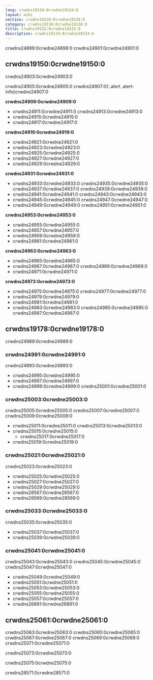 ```yaml
---
lang: crwdns19124:0crwdne19124:0
layout: wiki
section: crwdns19128:0crwdne19128:0
category: crwdns19130:0crwdne19130:0
title: crwdns19132:0crwdne19132:0
description: crwdns19134:0crwdne19134:0
---
```


crwdns24899:0crwdne24899:0 crwdns24901:0crwdne24901:0

## crwdns19150:0crwdne19150:0
crwdns24903:0crwdne24903:0

crwdns24905:0crwdne24905:0
crwdns24907:0{:.alert .alert-info}crwdne24907:0

**crwdns24909:0crwdne24909:0**
- crwdns24911:0crwdne24911:0 crwdns24913:0crwdne24913:0
- crwdns24915:0crwdne24915:0
- crwdns24917:0crwdne24917:0

**crwdns24919:0crwdne24919:0**
- crwdns24921:0crwdne24921:0
- crwdns24923:0crwdne24923:0
- crwdns24925:0crwdne24925:0
- crwdns24927:0crwdne24927:0
- crwdns24929:0crwdne24929:0

**crwdns24931:0crwdne24931:0**
- crwdns24933:0crwdne24933:0 crwdns24935:0crwdne24935:0 crwdns24937:0crwdne24937:0 crwdns24939:0crwdne24939:0
- crwdns24941:0crwdne24941:0 crwdns24943:0crwdne24943:0
- crwdns24945:0crwdne24945:0 crwdns24947:0crwdne24947:0
- crwdns24949:0crwdne24949:0 crwdns24951:0crwdne24951:0

**crwdns24953:0crwdne24953:0**
- crwdns24955:0crwdne24955:0
- crwdns24957:0crwdne24957:0
- crwdns24959:0crwdne24959:0
- crwdns24961:0crwdne24961:0

**crwdns24963:0crwdne24963:0**
- crwdns24965:0crwdne24965:0
- crwdns24967:0crwdne24967:0 crwdns24969:0crwdne24969:0
- crwdns24971:0crwdne24971:0

**crwdns24973:0crwdne24973:0**
- crwdns24975:0crwdne24975:0 crwdns24977:0crwdne24977:0
- crwdns24979:0crwdne24979:0
- crwdns24981:0crwdne24981:0
- crwdns24983:0crwdne24983:0 crwdns24985:0crwdne24985:0 crwdns24987:0crwdne24987:0

## crwdns19178:0crwdne19178:0
crwdns24989:0crwdne24989:0

### crwdns24991:0crwdne24991:0
crwdns24993:0crwdne24993:0

- crwdns24995:0crwdne24995:0
- crwdns24997:0crwdne24997:0
- crwdns24999:0crwdne24999:0 crwdns25001:0crwdne25001:0

### crwdns25003:0crwdne25003:0
crwdns25005:0crwdne25005:0 crwdns25007:0crwdne25007:0 crwdns25009:0crwdne25009:0

- crwdns25011:0crwdne25011:0 crwdns25013:0crwdne25013:0
- crwdns25015:0crwdne25015:0
   - crwdns25017:0crwdne25017:0
- crwdns25019:0crwdne25019:0

### crwdns25021:0crwdne25021:0
crwdns25023:0crwdne25023:0

- crwdns25025:0crwdne25025:0
- crwdns25027:0crwdne25027:0
- crwdns25029:0crwdne25029:0
- crwdns28567:0crwdne28567:0
- crwdns28569:0crwdne28569:0

### crwdns25033:0crwdne25033:0
crwdns25035:0crwdne25035:0

- crwdns25037:0crwdne25037:0
- crwdns25039:0crwdne25039:0

### crwdns25041:0crwdne25041:0
crwdns25043:0crwdne25043:0 crwdns25045:0crwdne25045:0 crwdns25047:0crwdne25047:0

- crwdns25049:0crwdne25049:0
- crwdns25051:0crwdne25051:0
- crwdns25053:0crwdne25053:0
- crwdns25055:0crwdne25055:0
- crwdns25057:0crwdne25057:0
- crwdns26891:0crwdne26891:0

## crwdns25061:0crwdne25061:0
crwdns25063:0crwdne25063:0 crwdns25065:0crwdne25065:0 crwdns25067:0crwdne25067:0 crwdns25069:0crwdne25069:0 crwdns25071:0crwdne25071:0

crwdns25073:0crwdne25073:0

crwdns25075:0crwdne25075:0

crwdns28571:0crwdne28571:0

<!-- Discord channel links -->
